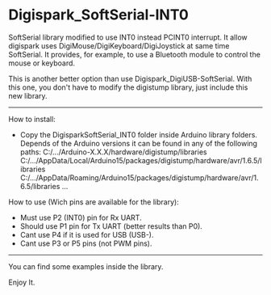 # Digispark_SoftSerial-INT0

SoftSerial library modified to use INT0 instead PCINT0 interrupt. It allow digispark uses DigiMouse/DigiKeyboard/DigiJoystick at same time SoftSerial. It provides, for example, to use a Bluetooth module to control the mouse or keyboard.

This is another better option than use Digispark_DigiUSB-SoftSerial. With this one, you don't have to modify the digistump library, just include this new library.

-------------------------------------------------------------------------------------------------------------------------

How to install:
  - Copy the DigisparkSoftSerial_INT0 folder inside Arduino library folders. Depends of the Arduino versions it can be found in any of the following paths:
    C:/.../Arduino-X.X.X/hardware/digistump/libraries
    C:/.../AppData/Local/Arduino15/packages/digistump/hardware/avr/1.6.5/libraries
    C:/.../AppData/Roaming/Arduino15/packages/digistump/hardware/avr/1.6.5/libraries
    ...

How to use (Wich pins are available for the library):
  - Must use P2 (INT0) pin for Rx UART.
  - Should use P1 pin for Tx UART (better results than P0).
  - Cant use P4 if it is used for USB (USB-).
  - Cant use P3 or P5 pins (not PWM pins).

-------------------------------------------------------------------------------------------------------------------------

You can find some examples inside the library.

Enjoy It.
